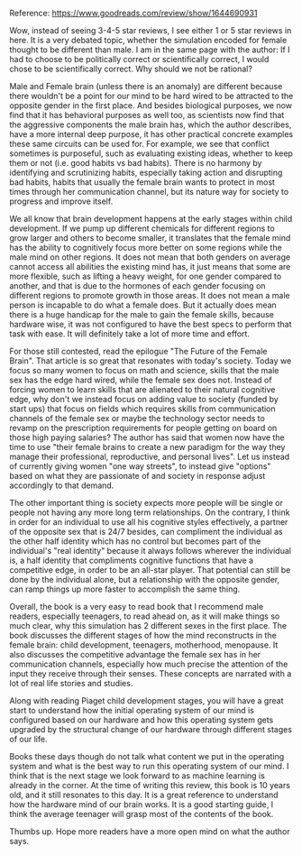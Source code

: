 Reference: https://www.goodreads.com/review/show/1644690931

Wow, instead of seeing 3-4-5 star reviews, I see either 1 or 5 star reviews in here. It is a very debated topic, whether the simulation encoded for female thought to be different than male. I am in the same page with the author: If I had to choose to be politically correct or scientifically correct, I would chose to be scientifically correct. Why should we not be rational?

Male and Female brain (unless there is an anomaly) are different because there wouldn't be a point for our mind to be hard wired to be attracted to the opposite gender in the first place. And besides biological purposes, we now find that it has behavioral purposes as well too, as scientists now find that the aggressive components the male brain has, which the author describes, have a more internal deep purpose, it has other practical concrete examples these same circuits can be used for. For example, we see that conflict sometimes is purposeful, such as evaluating existing ideas, whether to keep them or not (i.e. good habits vs bad habits). There is no harmony by identifying and scrutinizing habits, especially taking action and disrupting bad habits, habits that usually the female brain wants to protect in most times through her communication channel, but its nature way for society to progress and improve itself.

We all know that brain development happens at the early stages within child development. If we pump up different chemicals for different regions to grow larger and others to become smaller, it translates that the female mind has the ability to cognitively focus more better on some regions while the male mind on other regions. It does not mean that both genders on average cannot access all abilities the existing mind has, it just means that some are more flexible, such as lifting a heavy weight, for one gender compared to another, and that is due to the hormones of each gender focusing on different regions to promote growth in those areas. It does not mean a male person is incapable to do what a female does. But it actually does mean there is a huge handicap for the male to gain the female skills, because hardware wise, it was not configured to have the best specs to perform that task with ease. It will definitely take a lot of more time and effort.

For those still contested, read the epilogue "The Future of the Female Brain". That article is so great that resonates with today's society. Today we focus so many women to focus on math and science, skills that the male sex has the edge hard wired, while the female sex does not. Instead of forcing women to learn skills that are alienated to their natural cognitive edge, why don't we instead focus on adding value to society (funded by start ups) that focus on fields which requires skills from communication channels of the female sex or maybe the technology sector needs to revamp on the prescription requirements for people getting on board on those high paying salaries? The author has said that women now have the time to use "their female brains to create a new paradigm for the way they manage their professional, reproductive, and personal lives". Let us instead of currently giving women "one way streets", to instead give "options" based on what they are passionate of and society in response adjust accordingly to that demand.

The other important thing is society expects more people will be single or people not having any more long term relationships. On the contrary, I think in order for an individual to use all his cognitive styles effectively, a partner of the opposite sex that is 24/7 besides, can compliment the individual as the other half identity which has no control but becomes part of the individual's "real identity" because it always follows wherever the individual is, a half identity that compliments cognitive functions that have a competitive edge, in order to be an all-star player. That potential can still be done by the individual alone, but a relationship with the opposite gender, can ramp things up more faster to accomplish the same thing.

Overall, the book is a very easy to read book that I recommend male readers, especially teenagers, to read ahead on, as it will make things so much clear, why this simulation has 2 different sexes in the first place. The book discusses the different stages of how the mind reconstructs in the female brain: child development, teenagers, motherhood, menopause. It also discusses the competitive advantage the female sex has in her communication channels, especially how much precise the attention of the input they receive through their senses. These concepts are narrated with a lot of real life stories and studies.

Along with reading Piaget child development stages, you will have a great start to understand how the initial operating system of our mind is configured based on our hardware and how this operating system gets upgraded by the structural change of our hardware through different stages of our life.

Books these days though do not talk what content we put in the operating system and what is the best way to run this operating system of our mind. I think that is the next stage we look forward to as machine learning is already in the corner. At the time of writing this review, this book is 10 years old, and it still resonates to this day. It is a great reference to understand how the hardware mind of our brain works. It is a good starting guide, I think the average teenager will grasp most of the contents of the book.

Thumbs up. Hope more readers have a more open mind on what the author says. 
